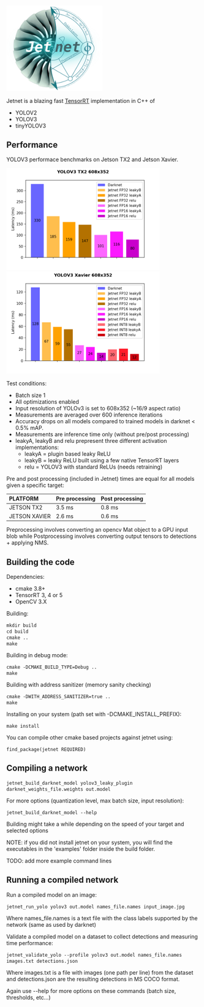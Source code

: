 <img src="doc/jetnet_logo.png" alt="Logo" width="250">

Jetnet is a blazing fast [TensorRT](https://developer.nvidia.com/tensorrt) implementation in C++ of

* YOLOV2
* YOLOV3
* tinyYOLOV3

## Performance

YOLOV3 performace benchmarks on Jetson TX2 and Jetson Xavier.

<img src="doc/yolov3_tx2_608x352.png" alt="Logo" width="400">
<img src="doc/yolov3_xavier_608x352.png" alt="Logo" width="400">

Test conditions:
* Batch size 1
* All optimizations enabled
* Input resolution of YOLOv3 is set to 608x352 (~16/9 aspect ratio)
* Measurements are averaged over 600 inference iterations
* Accuracy drops on all models compared to trained models in darknet < 0.5% mAP.
* Measurements are inference time only (without pre/post processing)
* leakyA, leakyB and relu prepresent three different activation implementations:
  * leakyA = plugin based leaky ReLU
  * leakyB = leaky ReLU built using a few native TensorRT layers
  * relu = YOLOV3 with standard ReLUs (needs retraining)

Pre and post processing (included in Jetnet) times are equal for all models given a specific target:

| PLATFORM             | Pre processing | Post processing |
|:---------------------|:---------------|:----------------|
| JETSON TX2           | 3.5 ms         | 0.8 ms          |
| JETSON XAVIER        | 2.6 ms         | 0.6 ms          |

Preprocessing involves converting an opencv Mat object to a GPU input blob while
Postprocessing involves converting output tensors to detections + applying NMS.

## Building the code

Dependencies:

* cmake 3.8+
* TensorRT 3, 4 or 5
* OpenCV 3.X

Building:

```
mkdir build
cd build
cmake ..
make
```

Building in debug mode:

```
cmake -DCMAKE_BUILD_TYPE=Debug ..
make
```

Building with address sanitizer (memory sanity checking)

```
cmake -DWITH_ADDRESS_SANITIZER=true ..
make
```

Installing on your system (path set with -DCMAKE_INSTALL_PREFIX):

```
make install
```

You can compile other cmake based projects against jetnet using:

```
find_package(jetnet REQUIRED)
```

## Compiling a network

```
jetnet_build_darknet_model yolov3_leaky_plugin darknet_weights_file.weights out.model
```

For more options (quantization level, max batch size, input resolution):

```
jetnet_build_darknet_model --help
```

Building might take a while depending on the speed of your target and selected options

NOTE: if you did not install jetnet on your system, you will find the executables in the 'examples' folder inside
the build folder.

TODO: add more example command lines

## Running a compiled network

Run a compiled model on an image:

```
jetnet_run_yolo yolov3 out.model names_file.names input_image.jpg
```

Where names_file.names is a text file with the class labels supported by the network (same as used by darknet)

Validate a compiled model on a dataset to collect detections and measuring time performance:

```
jetnet_validate_yolo --profile yolov3 out.model names_file.names images.txt detections.json
```

Where images.txt is a file with images (one path per line) from the dataset and detections.json are the resulting detections in MS COCO format.

Again use --help for more options on these commands (batch size, thresholds, etc...)
